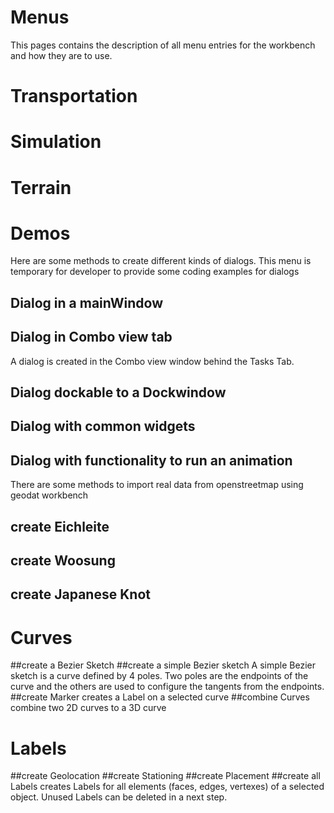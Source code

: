 Menus
=====
This pages contains the description of all menu entries for the workbench and how they are to use.

# Transportation
# Simulation
# Terrain
# Demos
Here are some methods to create different kinds of dialogs.
This menu is temporary for developer to provide some coding examples
for dialogs
## Dialog in a mainWindow
## Dialog in Combo view tab
A dialog is created in the Combo view window behind the Tasks Tab.
## Dialog dockable to a Dockwindow
## Dialog with common widgets
## Dialog with functionality to run an animation

There are some methods to import real data from openstreetmap
using geodat workbench

## create Eichleite
## create Woosung
## create Japanese Knot

# Curves
##create a Bezier Sketch
##create a simple Bezier sketch
A simple Bezier sketch is a curve defined by 4 poles.
Two poles are the endpoints of the curve and the others are used to
configure the tangents from the endpoints.
##create Marker
creates a Label on a selected curve
##combine Curves
combine two 2D curves to a 3D curve
# Labels
##create Geolocation
##create Stationing
##create Placement
##create all Labels
creates Labels for all elements (faces, edges, vertexes) of a selected object.
Unused Labels can be deleted in a next step.
